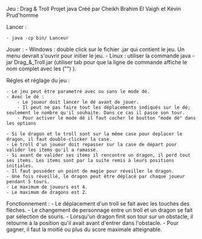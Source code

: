 ﻿Jeu : Drag & Troll
Projet java
Créé par Cheikh Brahim El Vaigh et Kévin Prud'homme 

Lancer :

	- java -cp bin/ Lanceur
	
Jouer :
	- Windows : double click sur le fichier .jar qui contient le jeu. Un menu devrait s'ouvrir pour initier le jeu.
	- Linux : utiliser la commande java -jar Drag_&_Troll.jar (utiliser tab pour que la ligne de commande affiche le nom complet avec les ("\") ).

Régles et réglage du jeu : 

	- Le jeu peut être parametré avec ou sans le mode dé.
	- Avec le dé : 
		- Le joueur doit lancer le dé avant de jouer. 
		- Il peut ne pas faire tout les déplacements indiqués sur le dé; seulement le nombre qu'il souhaite. Dans ce cas il passe son tour.
		- Pour activer le mode dé il faut cocher le boutton "mode dé" dans les options

	- Si le dragon et le troll sont sur la même case pour deplacer le dragon, il faut double-clicker la case.
	- Le troll d'un joueur doit repasser sur la case de départ pour valider les items qu'il a ramassé.
	- Si avant de valider ses items il rencontre un dragon, il perd tout ses items. Les items sont par la suite remis à leurs positions initiales.
	- Il faut posséder un point de magie pour réveiller le dragon.
	- Une fois réveillé, le dragon peut être déplacé par chaque joueur pendant 5 tours.
	- Le maximum de joueurs est 4.
 	- Le maximum de dragons est 2. 

Fonctionnement :
	- Le déplacement d'un troll se fait avec les touches des flèches.
	- Le changement de personnage entre un troll et un dragon se fait par sélection de souris.
	- Lorsqu'un dragon finit son tour sur un obstacle, il retourne à la position qu'il avait avant d'entrer dans l'obstacle.
	- Pour gagner, il faut la moitié ou plus du score maximale atteignable.

